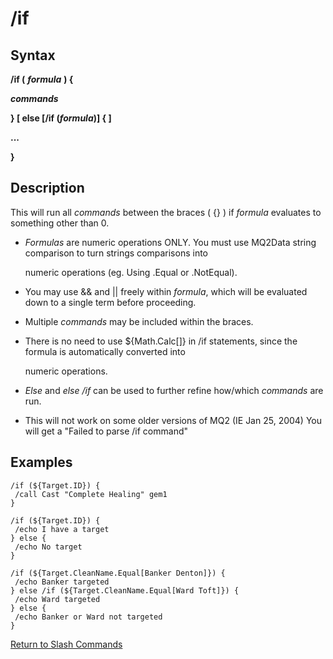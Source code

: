 # /if

## Syntax

**/if (** _**formula**_ **) {**

_**commands**_

**} [ else \[/if (**_**formula**_**)\] { ]**

**...**

**}**

## Description

This will run all _commands_ between the braces ( {} ) if _formula_ evaluates to something other than 0.

* _Formulas_ are numeric operations ONLY. You must use MQ2Data string comparison to turn strings comparisons into

  numeric operations (eg. Using .Equal or .NotEqual).

* You may use && and \|\| freely within _formula_, which will be evaluated down to a single term before proceeding.
* Multiple _commands_ may be included within the braces.
* There is no need to use ${Math.Calc[]} in /if statements, since the formula is automatically converted into

  numeric operations.

* _Else_ and _else /if_ can be used to further refine how/which _commands_ are run.
* This will not work on some older versions of MQ2 (IE Jan 25, 2004) You will get a "Failed to parse /if command"

## Examples

```text
/if (${Target.ID}) {
 /call Cast "Complete Healing" gem1
}

/if (${Target.ID}) {
 /echo I have a target
} else {
 /echo No target
}

/if (${Target.CleanName.Equal[Banker Denton]}) {
 /echo Banker targeted
} else /if (${Target.CleanName.Equal[Ward Toft]}) {
 /echo Ward targeted
} else {
 /echo Banker or Ward not targeted
}
```

[Return to Slash Commands](..//)

